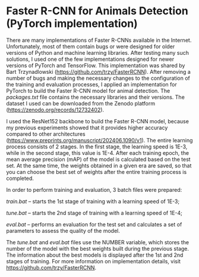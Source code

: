 # Faster R-CNN for Animals Detection (PyTorch implementation)
There are many implementations of Faster R-CNNs available in the Internet. Unfortunately, most of them contain bugs or were designed for older versions of Python and machine learning libraries. After testing many such solutions, I used one of the few implementations designed for newer versions of PyTorch and TensorFlow. This implementation was shared by Bart Trzynadlowski (https://github.com/trzy/FasterRCNN). After removing a number of bugs and making the necessary changes to the configuration of the training and evaluation processes, I applied an implementation for PyTorch to build the Faster R-CNN model for animal detection. The _packages.txt_ file contains the necessary libraries and their versions. The dataset I used can be downloaded from the Zenodo platform (https://zenodo.org/records/12732402).

I used the ResNet152 backbone to build the Faster R-CNN model, because my previous experiments showed that it provides higher accuracy compared to other architectures (https://www.preprints.org/manuscript/202406.1090/v1). The entire learning process consists of 2 stages. In the first stage, the learning speed is 1E-3, while in the second stage, this value is 1E-4. After each training epoch, the mean average precision (mAP) of the model is calculated based on the test set. At the same time, the weights obtained in a given era are saved, so that you can choose the best set of weights after the entire training process is completed.

In order to perform training and evaluation, 3 batch files were prepared:

 _train.bat_ – starts the 1st stage of training with a learning speed of 1E-3;
 
 _tune.bat_ – starts the 2nd stage of training with a learning speed of 1E-4;
 
 _eval.bat_ – performs an evaluation for the test set and calculates a set of parameters to assess the quality of the model.

The _tune.bat_ and _eval.bat_ files use the NUMBER variable, which stores the number of the model with the best weights built during the previous stage. The information about the best models is displayed after the 1st and 2nd stages of training. For more information on implementation details, visit https://github.com/trzy/FasterRCNN.
